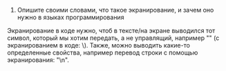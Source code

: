 1. Опишите своими словами, что такое экранирование, и зачем оно нужно в языках программирования

Экранирование в коде нужно, чтоб в тексте/на экране выводился тот символ, который мы хотим передать, а не управлящий, например "\" (с экранированием в коде: \\). Также, можно выводить какие-то определенные свойства, например перевод строки с помощью экранирования: "\n".